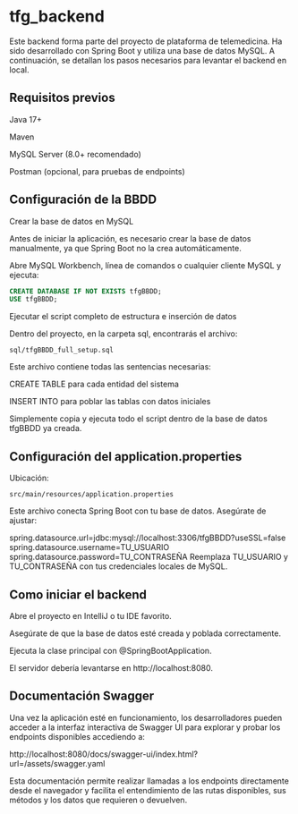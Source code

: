 # tfg_backend

Este backend forma parte del proyecto de plataforma de telemedicina. Ha sido desarrollado con Spring Boot y utiliza una base de datos MySQL. A continuación, se detallan los pasos necesarios para levantar el backend en local.

## Requisitos previos
Java 17+

Maven

MySQL Server (8.0+ recomendado)

Postman (opcional, para pruebas de endpoints)

## Configuración de la BBDD

Crear la base de datos en MySQL

Antes de iniciar la aplicación, es necesario crear la base de datos manualmente, ya que Spring Boot no la crea automáticamente.

Abre MySQL Workbench, línea de comandos o cualquier cliente MySQL y ejecuta:

```sql
CREATE DATABASE IF NOT EXISTS tfgBBDD;
USE tfgBBDD;
```

Ejecutar el script completo de estructura e inserción de datos

Dentro del proyecto, en la carpeta sql, encontrarás el archivo:
```plaintext
sql/tfgBBDD_full_setup.sql
```
Este archivo contiene todas las sentencias necesarias:

CREATE TABLE para cada entidad del sistema

INSERT INTO para poblar las tablas con datos iniciales

Simplemente copia y ejecuta todo el script dentro de la base de datos tfgBBDD ya creada.

## Configuración del application.properties

Ubicación:
```plaintext
src/main/resources/application.properties
```
Este archivo conecta Spring Boot con tu base de datos. Asegúrate de ajustar:

spring.datasource.url=jdbc:mysql://localhost:3306/tfgBBDD?useSSL=false
spring.datasource.username=TU_USUARIO
spring.datasource.password=TU_CONTRASEÑA
Reemplaza TU_USUARIO y TU_CONTRASEÑA con tus credenciales locales de MySQL.

## Como iniciar el backend
Abre el proyecto en IntelliJ o tu IDE favorito.

Asegúrate de que la base de datos esté creada y poblada correctamente.

Ejecuta la clase principal con @SpringBootApplication.

El servidor debería levantarse en http://localhost:8080.

## Documentación Swagger

Una vez la aplicación esté en funcionamiento, los desarrolladores pueden acceder a la interfaz interactiva de Swagger UI para explorar y probar los endpoints disponibles accediendo a:

http://localhost:8080/docs/swagger-ui/index.html?url=/assets/swagger.yaml

Esta documentación permite realizar llamadas a los endpoints directamente desde el navegador y facilita el entendimiento de las rutas disponibles, sus métodos y los datos que requieren o devuelven.


